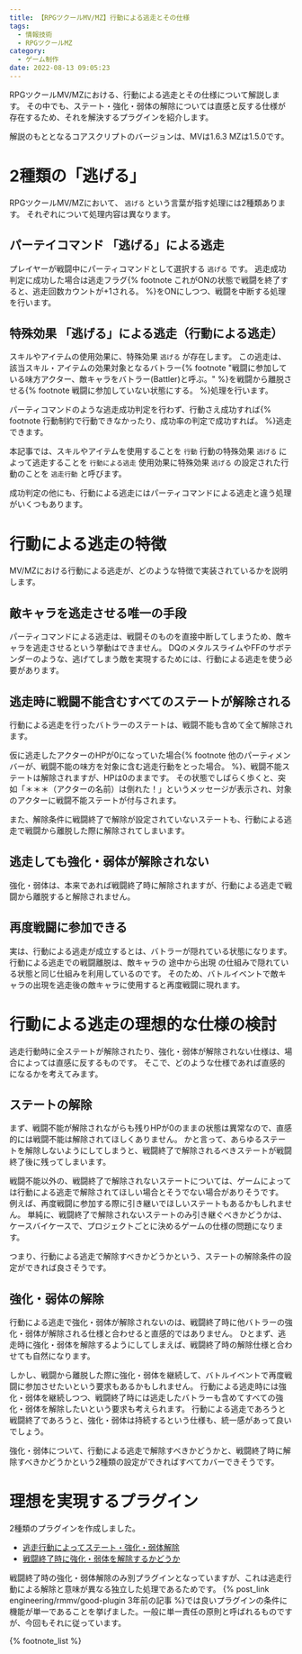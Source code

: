 ```yaml
---
title: 【RPGツクールMV/MZ】行動による逃走とその仕様
tags:
  - 情報技術
  - RPGツクールMZ
category:
  - ゲーム制作
date: 2022-08-13 09:05:23
---
```



RPGツクールMV/MZにおける、行動による逃走とその仕様について解説します。
その中でも、ステート・強化・弱体の解除については直感と反する仕様が存在するため、それを解決するプラグインを紹介します。

解説のもととなるコアスクリプトのバージョンは、MVは1.6.3 MZは1.5.0です。

<!-- more -->

# 2種類の「逃げる」

RPGツクールMV/MZにおいて、 `逃げる` という言葉が指す処理には2種類あります。
それぞれについて処理内容は異なります。

## パーテイコマンド 「逃げる」による逃走

プレイヤーが戦闘中にパーティコマンドとして選択する `逃げる` です。
逃走成功判定に成功した場合は逃走フラグ{% footnote これがONの状態で戦闘を終了すると、逃走回数カウントが+1される。 %}をONにしつつ、戦闘を中断する処理を行います。

## 特殊効果 「逃げる」による逃走（行動による逃走）

スキルやアイテムの使用効果に、特殊効果 `逃げる` が存在します。
この逃走は、該当スキル・アイテムの効果対象となるバトラー{% footnote "戦闘に参加している味方アクター、敵キャラをバトラー(Battler)と呼ぶ。" %}を戦闘から離脱させる{% footnote 戦闘に参加していない状態にする。 %}処理を行います。

パーティコマンドのような逃走成功判定を行わず、行動さえ成功すれば{% footnote 行動制約で行動できなかったり、成功率の判定で成功すれば。 %}逃走できます。

本記事では、スキルやアイテムを使用することを `行動`
行動の特殊効果 `逃げる` によって逃走することを `行動による逃走`
使用効果に特殊効果 `逃げる` の設定された行動のことを `逃走行動`
と呼びます。

成功判定の他にも、行動による逃走にはパーティコマンドによる逃走と違う処理がいくつもあります。

# 行動による逃走の特徴

MV/MZにおける行動による逃走が、どのような特徴で実装されているかを説明します。

## 敵キャラを逃走させる唯一の手段

パーティコマンドによる逃走は、戦闘そのものを直接中断してしまうため、敵キャラを逃走させるという挙動はできません。
DQのメタルスライムやFFのサボテンダーのような、逃げてしまう敵を実現するためには、行動による逃走を使う必要があります。

## 逃走時に戦闘不能含むすべてのステートが解除される

行動による逃走を行ったバトラーのステートは、戦闘不能も含めて全て解除されます。

仮に逃走したアクターのHPが0になっていた場合{% footnote 他のパーティメンバーが、戦闘不能の味方を対象に含む逃走行動をとった場合。 %}、戦闘不能ステートは解除されますが、HPは0のままです。
その状態でしばらく歩くと、突如「＊＊＊（アクターの名前）は倒れた！」というメッセージが表示され、対象のアクターに戦闘不能ステートが付与されます。

また、解除条件に戦闘終了で解除が設定されていないステートも、行動による逃走で戦闘から離脱した際に解除されてしまいます。

## 逃走しても強化・弱体が解除されない

強化・弱体は、本来であれば戦闘終了時に解除されますが、行動による逃走で戦闘から離脱すると解除されません。

## 再度戦闘に参加できる

実は、行動による逃走が成立するとは、バトラーが隠れている状態になります。
行動による逃走での戦闘離脱は、敵キャラの 途中から出現 の仕組みで隠れている状態と同じ仕組みを利用しているのです。
そのため、バトルイベントで敵キャラの出現を逃走後の敵キャラに使用すると再度戦闘に現れます。

# 行動による逃走の理想的な仕様の検討

逃走行動時に全ステートが解除されたり、強化・弱体が解除されない仕様は、場合によっては直感に反するものです。
そこで、どのような仕様であれば直感的になるかを考えてみます。

## ステートの解除

まず、戦闘不能が解除されながらも残りHPが0のままの状態は異常なので、直感的には戦闘不能は解除されてほしくありません。
かと言って、あらゆるステートを解除しないようにしてしまうと、戦闘終了で解除されるべきステートが戦闘終了後に残ってしまいます。

戦闘不能以外の、戦闘終了で解除されないステートについては、ゲームによっては行動による逃走で解除されてほしい場合とそうでない場合がありそうです。
例えば、再度戦闘に参加する際に引き継いでほしいステートもあるかもしれません。
単純に、戦闘終了で解除されないステートのみ引き継ぐべきかどうかは、ケースバイケースで、プロジェクトごとに決めるゲームの仕様の問題になります。

つまり、行動による逃走で解除すべきかどうかという、ステートの解除条件の設定ができれば良さそうです。

## 強化・弱体の解除

行動による逃走で強化・弱体が解除されないのは、戦闘終了時に他バトラーの強化・弱体が解除される仕様と合わせると直感的ではありません。
ひとまず、逃走時に強化・弱体を解除するようにしてしまえば、戦闘終了時の解除仕様と合わせても自然になります。

しかし、戦闘から離脱した際に強化・弱体を継続して、バトルイベントで再度戦闘に参加させたいという要求もあるかもしれません。
行動による逃走時には強化・弱体を継続しつつ、戦闘終了時には逃走したバトラーも含めてすべての強化・弱体を解除したいという要求も考えられます。
行動による逃走であろうと戦闘終了であろうと、強化・弱体は持続するという仕様も、統一感があって良いでしょう。

強化・弱体について、行動による逃走で解除すべきかどうかと、戦闘終了時に解除すべきかどうかという2種類の設定ができればすべてカバーできそうです。

# 理想を実現するプラグイン

2種類のプラグインを作成しました。

- [逃走行動によってステート・強化・弱体解除](https://elleonard.github.io/DarkPlasma-MZ-Plugins/2022/08/13/remove-state-by-escape/)
- [戦闘終了時に強化・弱体を解除するかどうか](https://elleonard.github.io/DarkPlasma-MZ-Plugins/2022/08/13/remove-buff-at-battle-end/)

戦闘終了時の強化・弱体解除のみ別プラグインとなっていますが、これは逃走行動による解除と意味が異なる独立した処理であるためです。
{% post_link engineering/rmmv/good-plugin 3年前の記事 %}では良いプラグインの条件に機能が単一であることを挙げました。一般に単一責任の原則と呼ばれるものですが、今回もそれに従っています。

{% footnote_list %}